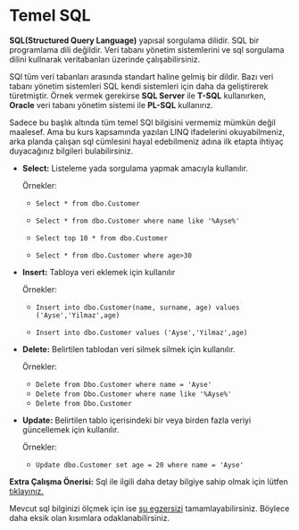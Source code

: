 # Temel SQL

**SQL(Structured Query Language)** yapısal sorgulama dilidir. SQL bir programlama dili değildir. Veri tabanı yönetim sistemlerini ve sql sorgulama dilini kullnarak veritabanları üzerinde çalışabilirsiniz.

SQl tüm veri tabanları arasında standart haline gelmiş bir dildir. Bazı veri tabanı yönetim sistemleri SQL kendi sistemleri için daha da geliştirerek türetmiştir. Örnek vermek gerekirse **SQL Server** ile **T-SQL** kullanırken, **Oracle** veri tabanı yönetim sistemi ile **PL-SQL** kullanırız.

Sadece bu başlık altında tüm temel SQl bilgisini vermemiz mümkün değil maalesef. Ama bu kurs kapsamında yazılan LINQ ifadelerini okuyabilmeniz, arka planda çalışan sql cümlesini hayal edebilmeniz adına ilk etapta ihtiyaç duyacağınız bilgileri bulabilirsiniz.

- **Select:** Listeleme yada sorgulama yapmak amacıyla kullanılır.

  Örnekler:

  - `Select * from dbo.Customer`

  - `Select * from dbo.Customer where name like '%Ayse%'`

  - `Select top 10 * from dbo.Customer`
  - `Select * from dbo.Customer where age>30`

- **Insert:** Tabloya veri eklemek için kullanılır

  Örnekler:

  - `Insert into dbo.Customer(name, surname, age) values ('Ayse','Yilmaz',age)`

  - `Insert into dbo.Customer values ('Ayse','Yilmaz',age)`

- **Delete:** Belirtilen tablodan veri silmek silmek için kullanılır.

  Örnekler:

  - `Delete from Dbo.Customer where name = 'Ayse'`
  - `Delete from Dbo.Customer where name like '%Ayse%'`
  - `Delete from Dbo.Customer`

- **Update:** Belirtilen tablo içerisindeki bir veya birden fazla veriyi güncellemek için kullanılır.

  Örnekler:

  - `Update dbo.Customer set age = 20 where name = 'Ayse'`

**Extra Çalışma Önerisi:** Sql ile ilgili daha detay bilgiye sahip olmak için lütfen [tıklayınız.](https://www.w3schools.com/sql/default.asp)

Mevcut sql bilginizi ölçmek için ise [şu egzersizi](https://www.w3schools.com/sql/exercise.asp?filename=exercise_select3) tamamlayabilirsiniz. Böylece daha eksik olan kısımlara odaklanabilirsiniz.
